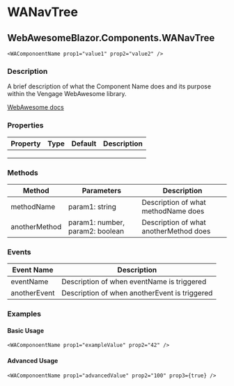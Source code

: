 ﻿# WANavTree
## WebAwesomeBlazor.Components.WANavTree

```HTML+Razor
<WAComponoentName prop1="value1" prop2="value2" />
```

### Description
A brief description of what the Component Name does and its purpose within the Vengage WebAwesome library.

[WebAwesome docs](https://webawesome.com/docs/component)

### Properties
| Property | Type   | Default | Description                              |
|----------|--------|---------|------------------------------------------|
|  |  |  |  |
|  |  |  |  |
|  |  |  |  |

### Methods
| Method      | Parameters       | Description                              |
|-------------|------------------|------------------------------------------|
| methodName  | param1: string   | Description of what methodName does      |
| anotherMethod | param1: number, param2: boolean | Description of what anotherMethod does |

### Events
| Event Name  | Description                              |
|-------------|------------------------------------------|
| eventName   | Description of when eventName is triggered |
| anotherEvent | Description of when anotherEvent is triggered |

### Examples

#### Basic Usage
```HTML+Razor
<WAComponoentName prop1="exampleValue" prop2="42" />
```

#### Advanced Usage
```HTML+Razor
<WAComponoentName prop1="advancedValue" prop2="100" prop3={true} />
```
